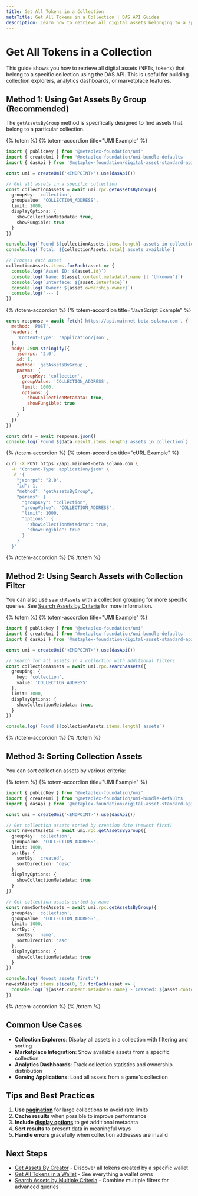 ```yaml
---
title: Get All Tokens in a Collection
metaTitle: Get All Tokens in a Collection | DAS API Guides
description: Learn how to retrieve all digital assets belonging to a specific collection
---
```


# Get All Tokens in a Collection

This guide shows you how to retrieve all digital assets (NFTs, tokens) that belong to a specific collection using the DAS API. This is useful for building collection explorers, analytics dashboards, or marketplace features.

## Method 1: Using Get Assets By Group (Recommended)

The `getAssetsByGroup` method is specifically designed to find assets that belong to a particular collection.

{% totem %}
{% totem-accordion title="UMI Example" %}
```typescript
import { publicKey } from '@metaplex-foundation/umi'
import { createUmi } from '@metaplex-foundation/umi-bundle-defaults'
import { dasApi } from '@metaplex-foundation/digital-asset-standard-api'

const umi = createUmi('<ENDPOINT>').use(dasApi())

// Get all assets in a specific collection
const collectionAssets = await umi.rpc.getAssetsByGroup({
  groupKey: 'collection',
  groupValue: 'COLLECTION_ADDRESS',
  limit: 1000,
  displayOptions: {
    showCollectionMetadata: true,
    showFungible: true
  }
})

console.log(`Found ${collectionAssets.items.length} assets in collection`)
console.log(`Total: ${collectionAssets.total} assets available`)

// Process each asset
collectionAssets.items.forEach(asset => {
  console.log(`Asset ID: ${asset.id}`)
  console.log(`Name: ${asset.content.metadata?.name || 'Unknown'}`)
  console.log(`Interface: ${asset.interface}`)
  console.log(`Owner: ${asset.ownership.owner}`)
  console.log('---')
})
```
{% /totem-accordion %}
{% totem-accordion title="JavaScript Example" %}
```javascript
const response = await fetch('https://api.mainnet-beta.solana.com', {
  method: 'POST',
  headers: {
    'Content-Type': 'application/json',
  },
  body: JSON.stringify({
    jsonrpc: '2.0',
    id: 1,
    method: 'getAssetsByGroup',
    params: {
      groupKey: 'collection',
      groupValue: 'COLLECTION_ADDRESS',
      limit: 1000,
      options: {
        showCollectionMetadata: true,
        showFungible: true
      }
    }
  })
})

const data = await response.json()
console.log(`Found ${data.result.items.length} assets in collection`)
```
{% /totem-accordion %}
{% totem-accordion title="cURL Example" %}
```bash
curl -X POST https://api.mainnet-beta.solana.com \
  -H "Content-Type: application/json" \
  -d '{
    "jsonrpc": "2.0",
    "id": 1,
    "method": "getAssetsByGroup",
    "params": {
      "groupKey": "collection",
      "groupValue": "COLLECTION_ADDRESS",
      "limit": 1000,
      "options": {
        "showCollectionMetadata": true,
        "showFungible": true
      }
    }
  }'
```
{% /totem-accordion %}
{% /totem %}

## Method 2: Using Search Assets with Collection Filter

You can also use `searchAssets` with a collection grouping for more specific queries. See [Search Assets by Criteria](/das-api/guides/search-by-criteria) for more information.

{% totem %}
{% totem-accordion title="UMI Example" %}
```typescript
import { publicKey } from '@metaplex-foundation/umi'
import { createUmi } from '@metaplex-foundation/umi-bundle-defaults'
import { dasApi } from '@metaplex-foundation/digital-asset-standard-api'

const umi = createUmi('<ENDPOINT>').use(dasApi())

// Search for all assets in a collection with additional filters
const collectionAssets = await umi.rpc.searchAssets({
  grouping: {
    key: 'collection',
    value: 'COLLECTION_ADDRESS'
  },
  limit: 1000,
  displayOptions: {
    showCollectionMetadata: true,
  }
})

console.log(`Found ${collectionAssets.items.length} assets`)
```
{% /totem-accordion %}
{% /totem %}

## Method 3: Sorting Collection Assets

You can sort collection assets by various criteria:

{% totem %}
{% totem-accordion title="UMI Example" %}
```typescript
import { publicKey } from '@metaplex-foundation/umi'
import { createUmi } from '@metaplex-foundation/umi-bundle-defaults'
import { dasApi } from '@metaplex-foundation/digital-asset-standard-api'

const umi = createUmi('<ENDPOINT>').use(dasApi())

// Get collection assets sorted by creation date (newest first)
const newestAssets = await umi.rpc.getAssetsByGroup({
  groupKey: 'collection',
  groupValue: 'COLLECTION_ADDRESS',
  limit: 1000,
  sortBy: {
    sortBy: 'created',
    sortDirection: 'desc'
  },
  displayOptions: {
    showCollectionMetadata: true
  }
})

// Get collection assets sorted by name
const nameSortedAssets = await umi.rpc.getAssetsByGroup({
  groupKey: 'collection',
  groupValue: 'COLLECTION_ADDRESS',
  limit: 1000,
  sortBy: {
    sortBy: 'name',
    sortDirection: 'asc'
  },
  displayOptions: {
    showCollectionMetadata: true
  }
})

console.log('Newest assets first:')
newestAssets.items.slice(0, 5).forEach(asset => {
  console.log(`${asset.content.metadata?.name} - Created: ${asset.content.json_uri}`)
})
```
{% /totem-accordion %}
{% /totem %}

## Common Use Cases

- **Collection Explorers**: Display all assets in a collection with filtering and sorting
- **Marketplace Integration**: Show available assets from a specific collection
- **Analytics Dashboards**: Track collection statistics and ownership distribution
- **Gaming Applications**: Load all assets from a game's collection

## Tips and Best Practices

1. **Use [pagination](/das-api/guides/pagination)** for large collections to avoid rate limits
2. **Cache results** when possible to improve performance
3. **Include [display options](/das-api/guides/display-options)** to get additional metadata
4. **Sort results** to present data in meaningful ways
5. **Handle errors** gracefully when collection addresses are invalid

## Next Steps

- [Get Assets By Creator](/das-api/methods/get-assets-by-creator) - Discover all tokens created by a specific wallet
- [Get All Tokens in a Wallet](/das-api/guides/get-wallet-tokens) - See everything a wallet owns
- [Search Assets by Multiple Criteria](/das-api/guides/search-by-criteria) - Combine multiple filters for advanced queries 